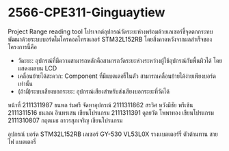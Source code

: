 # 2566-CPE311-Ginguaytiew 
Project Range reading tool
โปรเจกต์อุปกรณ์วัดระยะห่างพร้อมด้วยเลเซอร์ชี้จุดตกกระทบ พัฒนาด้วยระบบบอร์ดไมโครคอลโทรลเลอร์ STM32L152RB โดยสิ่งคาดหวังจากผลสำเร็จของโครงการนี้คือ
- วัดะยะ: อุปกรณ์ที่มีความสามารถหลักคือสามารถวัดระยะห่างระหว่างผู้ใช้อุปกรณ์กับพื้นผิวได้ โดยแสดงผลบน LCD
- เคลื่อนย้ายได้สะดวก: Component ที่มีแบตเตอรี่ในตัว สามารถเคลื่อนย้ายได้ง่ายเพียงบอร์ดเท่านั้น
- (ถ้ามี)ระบบเสียงบอกระยะ: อุปกรณ์เสียงสำหรับส่งเสียงบอกระยะที่วัดได้



หน้าที่
2111311987 ธนพล ร่มศรี จัดหาอุปกรณ์
2111311862 สรวิศ หวังมีชัย พรีเซ้น
2111311516 ธนภณ อินทรเสน เขียนโปรแกรม
2111311391 ดุลยวัต โพพาทอง เขียนโปรแกรม
2111310807 กฤตเมธ ถาวรสุภเจริญ เขียนโปรแกรม

อุปกรณ์
บอร์ด STM32L152RB
เลเซอร์ GY-530 VL53L0X
รางเเบตเตอร์รี่
ตัวต้านทาน
สายไฟ
แบตเตอรี่
